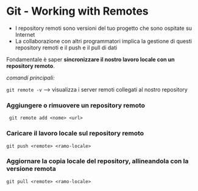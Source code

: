 # Git - Working with Remotes

- I repository remoti sono versioni del tuo progetto che sono ospitate su Internet  
- La collaborazione con altri programmatori implica la gestione di questi repository remoti e il push e il pull di dati

Fondamentale è saper **sincronizzare il nostro lavoro locale con un repository remoto**.

*comandi principali:*

`
git remote -v ` --> visualizza i server remoti collegati al nostro repository

### Aggiungere o rimuovere un repository remoto

`
git remote add <nome> <url>`

### Caricare il lavoro locale sul repository remoto

`
git push <remote> <ramo-locale> `

### Aggiornare la copia locale del repository, allineandola con la versione remota

`
git pull <remote> <ramo-locale> `
